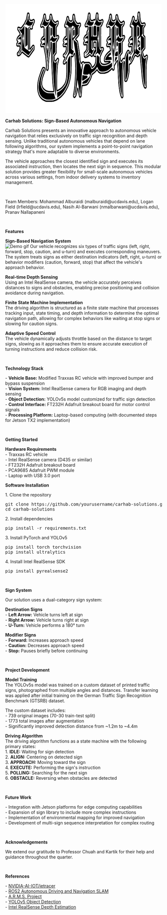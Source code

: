 <img src="metallogo.png" alt="Carhab Solutions Logo" width="1000" height="350">
<p><strong>Carhab Solutions: Sign-Based Autonomous Navigation</strong></p>
<p>Carhab Solutions presents an innovative approach to autonomous vehicle navigation that relies exclusively on traffic sign recognition and depth sensing. Unlike traditional autonomous vehicles that depend on lane following algorithms, our system implements a point-to-point navigation strategy that's more adaptable to diverse environments.</p>
<p>The vehicle approaches the closest identified sign and executes its associated instruction, then locates the next sign in sequence. This modular solution provides greater flexibility for small-scale autonomous vehicles across various settings, from indoor delivery systems to inventory management.</p>
<br>
<p>Team Members: Mohammad Alburaidi (malburaidi@ucdavis.edu), Logan Field (lrfield@ucdavis.edu), Nasih Al-Barwani (nmalbarwani@ucdavis.edu), Pranav Nallapaneni</p>
<br>
<p><strong>Features</strong></p>
<p><strong>Sign-Based Navigation System</strong><br>
<img src="githubcompresseddemo.gif" alt="Demo gif" width="1000" height="700">
Our vehicle recognizes six types of traffic signs (left, right, forward, stop, caution, and u-turn) and executes corresponding maneuvers. The system treats signs as either destination indicators (left, right, u-turn) or behavior modifiers (caution, forward, stop) that affect the vehicle's approach behavior.</p>
<p><strong>Real-time Depth Sensing</strong><br>
Using an Intel RealSense camera, the vehicle accurately perceives distances to signs and obstacles, enabling precise positioning and collision avoidance during navigation.</p>
<p><strong>Finite State Machine Implementation</strong><br>
The driving algorithm is structured as a finite state machine that processes tracking input, state timing, and depth information to determine the optimal navigation path, allowing for complex behaviors like waiting at stop signs or slowing for caution signs.</p>
<p><strong>Adaptive Speed Control</strong><br>
The vehicle dynamically adjusts throttle based on the distance to target signs, slowing as it approaches them to ensure accurate execution of turning instructions and reduce collision risk.</p>
<br>
<p><strong>Technology Stack</strong></p>
<p>
- <strong>Vehicle Base:</strong> Modified Traxxas RC vehicle with improved bumper and bypass suspension<br>
- <strong>Vision System:</strong> Intel RealSense camera for RGB imaging and depth sensing<br>
- <strong>Object Detection:</strong> YOLOv5s model customized for traffic sign detection<br>
- <strong>Control Interface:</strong> FT232H Adafruit breakout board for motor control signals<br>
- <strong>Processing Platform:</strong> Laptop-based computing (with documented steps for Jetson TX2 implementation)
</p>
<br>
<p><strong>Getting Started</strong></p>
<p><strong>Hardware Requirements</strong>
<br>
- Traxxas RC vehicle<br>
- Intel RealSense camera (D435 or similar)<br>
- FT232H Adafruit breakout board<br>
- PCA9685 Adafruit PWM module<br>
- Laptop with USB 3.0 port
</p>
<p><strong>Software Installation</strong></p>
<p>1. Clone the repository</p>
<pre>
git clone https://github.com/yourusername/carhab-solutions.git
cd carhab-solutions
</pre>
<p>2. Install dependencies</p>
<pre>
pip install -r requirements.txt
</pre>
<p>3. Install PyTorch and YOLOv5</p>
<pre>
pip install torch torchvision
pip install ultralytics
</pre>
<p>4. Install Intel RealSense SDK</p>
<pre>
pip install pyrealsense2
</pre>
<br>
<p><strong>Sign System</strong></p>
<p>Our solution uses a dual-category sign system:</p>
<p><strong>Destination Signs</strong><br>
- <strong>Left Arrow:</strong> Vehicle turns left at sign<br>
- <strong>Right Arrow:</strong> Vehicle turns right at sign<br>
- <strong>U-Turn:</strong> Vehicle performs a 180° turn</p>
<p><strong>Modifier Signs</strong><br>
- <strong>Forward:</strong> Increases approach speed<br>
- <strong>Caution:</strong> Decreases approach speed<br>
- <strong>Stop:</strong> Pauses briefly before continuing</p>
<br>
<p><strong>Project Development</strong></p>
<p><strong>Model Training</strong><br>
The YOLOv5s model was trained on a custom dataset of printed traffic signs, photographed from multiple angles and distances. Transfer learning was applied after initial training on the German Traffic Sign Recognition Benchmark (GTSRB) dataset.</p>
<p>The custom dataset includes:<br>
- 739 original images (70-30 train-test split)<br>
- 1773 total images after augmentation<br>
- Significantly improved detection distance from ~1.2m to ~4.4m</p>
<p><strong>Driving Algorithm</strong><br>
The driving algorithm functions as a state machine with the following primary states:<br>
1. <strong>IDLE:</strong> Waiting for sign detection<br>
2. <strong>ALIGN:</strong> Centering on detected sign<br>
3. <strong>APPROACH:</strong> Moving toward the sign<br>
4. <strong>EXECUTE:</strong> Performing the sign's instruction<br>
5. <strong>POLLING:</strong> Searching for the next sign<br>
6. <strong>OBSTACLE:</strong> Reversing when obstacles are detected</p>
<br>
<p><strong>Future Work</strong></p>
<p>
- Integration with Jetson platforms for edge computing capabilities<br>
- Expansion of sign library to include more complex instructions<br>
- Implementation of environmental mapping for improved navigation<br>
- Development of multi-sign sequence interpretation for complex routing
</p>
<br>
<p><strong>Acknowledgements</strong></p>
<p>We extend our gratitude to Professor Chuah and Kartik for their help and guidance throughout the quarter.</p>
<br>
<p><strong>References</strong></p>
<p>
- <a href="https://github.com/NVIDIA-AI-IOT/jetracer">NVIDIA-AI-IOT/jetracer</a><br>
- <a href="https://github.com/noshluk2/ROS2-Autonomous-Driving-and-Navigation-SLAM-with-TurtleBot3">ROS2 Autonomous Driving and Navigation SLAM</a><br>
- <a href="https://github.com/Just-Jacksone/ARMS/tree/main">A.R.M.S. Project</a><br>
- <a href="https://github.com/ultralytics/yolov5">YOLOv5 Object Detection</a><br>
- <a href="https://medium.com/@jithin8mathew/estimating-depth-for-yolov5-object-detection-bounding-boxes-using-intel-realsense-depth-camera-a0be955e579a">Intel RealSense Depth Estimation</a>
</p>
